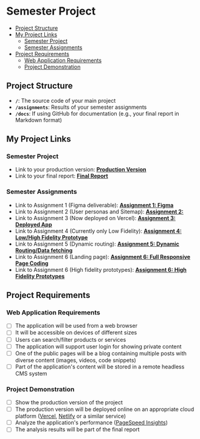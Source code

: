 # Semester Project <!-- omit in toc -->

- [Project Structure](#project-structure)
- [My Project Links](#my-project-links)
  - [Semester Project](#semester-project)
  - [Semester Assignments](#semester-assignments)
- [Project Requirements](#project-requirements)
  - [Web Application Requirements](#web-application-requirements)
  - [Project Demonstration](#project-demonstration)

## Project Structure

- **`/`**: The source code of your main project
- **`/assignments`**: Results of your semester assignments
- **`/docs`**: If using GitHub for documentation (e.g., your final report in Markdown format)

## My Project Links

### Semester Project

- Link to your production version: [**Production Version**](https://fitness-app-phi-gray.vercel.app/) <!-- Replace with actual URL -->
- Link to your final report: [**Final Report**](https://www.notion.so/Palestra-26286da2f33c80cfa64dd9b4f3ae1628?source=copy_link) <!-- Replace with actual URL -->
<!-- Add more as necessary -->

### Semester Assignments

- Link to Assignment 1 (Figma deliverable): [**Assignment 1: Figma**](assignments/HCI-Figma-Demo.mkv)
- Link to Assignment 2 (User personas and Sitemap): [**Assignment 2:**](assignments/UserPersonasAndSitemap/)
- Link to Assignment 3 (Now deployed on Vercel): [**Assignment 3: Deployed App**](https://fitness-app-phi-gray.vercel.app/)
- Link to Assignment 4 (Currently only Low Fidelity): [**Assignment 4: Low/High Fidelity Prototype**](assignments/DesignPrototypes/LowFidelityLanding.png)
- Link to Assignment 5 (Dynamic routing): [**Assignment 5: Dynamic Routing/Data fetching**](https://fitness-app-phi-gray.vercel.app/community-motivation/forums)
- Link to Assignment 6 (Landing page): [**Assignment 6: Full Responsive Page Coding**](https://fitness-app-phi-gray.vercel.app/)
- Link to Assignment 6 (High fidelity prototypes): [**Assignment 6: High Fidelity Prototypes**](assignments/ResponsiveHighFidelityDesign/)
<!-- Add more assignments as necessary -->

## Project Requirements

### Web Application Requirements

- [ ] The application will be used from a web browser
- [ ] It will be accessible on devices of different sizes
- [ ] Users can search/filter products or services
- [ ] The application will support user login for showing private content
- [ ] One of the public pages will be a blog containing multiple posts with diverse content (images, videos, code snippets)
- [ ] Part of the application's content will be stored in a remote headless CMS system

### Project Demonstration

- [ ] Show the production version of the project
- [ ] The production version will be deployed online on an appropriate cloud platform ([Vercel](https://vercel.com), [Netlify](https://www.netlify.com/) or a similar service)
- [ ] Analyze the application's performance ([PageSpeed Insights](https://pagespeed.web.dev/))
- [ ] The analysis results will be part of the final report